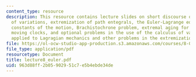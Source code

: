```yaml
---
content_type: resource
description: This resource contains lecture slides on short discourse on the calculus
  of variations, extremization of path entegrals, the Euler-Lagrange equations and
  constants of the motion, Brachistochrone problem, extremal aging for inertially
  moving clocks, and optional problems in the use of the calculus of variations as
  applied to Lagragian mechanics and other problems in the extremization of path integrals.
file: https://ol-ocw-studio-app-production.s3.amazonaws.com/courses/8-033-relativity-fall-2006/963d88ff2b05902951c7e5b4ebde34de_lecture8_euler.pdf
file_type: application/pdf
resourcetype: Document
title: lecture8_euler.pdf
uid: 963d88ff-2b05-9029-51c7-e5b4ebde34de
---
```

